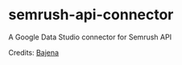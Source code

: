 # semrush-api-connector
A Google Data Studio connector for Semrush API

Credits: [Bajena](https://github.com/Bajena/spotify-gds-connector)
